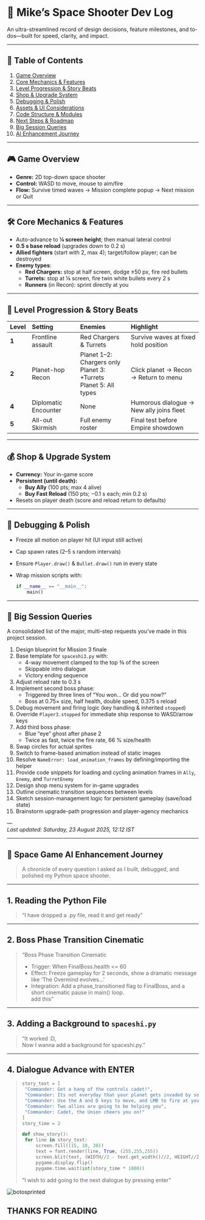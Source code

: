 # 🚀 Mike’s Space Shooter Dev Log

An ultra-streamlined record of design decisions, feature milestones, and to-dos—built for speed, clarity, and impact.

---

## 📂 Table of Contents

1. [Game Overview](#-game-overview)  
2. [Core Mechanics & Features](#-core-mechanics--features)  
3. [Level Progression & Story Beats](#-level-progression--story-beats)  
4. [Shop & Upgrade System](#-shop--upgrade-system)  
5. [Debugging & Polish](#-debugging--polish)  
6. [Assets & UI Considerations](#-assets--ui-considerations)  
7. [Code Structure & Modules](#-code-structure--modules)  
8. [Next Steps & Roadmap](#-next-steps--roadmap)  
9. [Big Session Queries](#-big-session-queries)  
10. [AI Enhancement Journey](#-spacegame-ai-enhancement-journey)  

---

## 🎮 Game Overview

- **Genre:** 2D top-down space shooter  
- **Control:** WASD to move, mouse to aim/fire  
- **Flow:** Survive timed waves → Mission complete popup → Next mission or Quit  

---

## 🛠 Core Mechanics & Features

- Auto-advance to **¼ screen height**; then manual lateral control  
- **0.5 s base reload** (upgrades down to 0.2 s)  
- **Allied fighters** (start with 2, max 4); target/follow player; can be destroyed  
- **Enemy types**:  
  - **Red Chargers:** stop at half screen, dodge ±50 px, fire red bullets  
  - **Turrets:** stop at ⅛ screen, fire twin white bullets every 2 s  
  - **Runners** (in Recon): sprint directly at you  

---

## 🌌 Level Progression & Story Beats

| Level | Setting              | Enemies                                                      | Highlight                                |
| :---- | :------------------- | :----------------------------------------------------------- | :--------------------------------------- |
| **1** | Frontline assault    | Red Chargers & Turrets                                       | Survive waves at fixed hold position     |
| **2** | Planet-hop Recon     | Planet 1–2: Chargers only<br/>Planet 3: +Turrets<br/>Planet 5: All types | Click planet → Recon → Return to menu    |
| **4** | Diplomatic Encounter | None                                                         | Humorous dialogue → New ally joins fleet |
| **5** | All-out Skirmish     | Full enemy roster                                            | Final test before Empire showdown        |

---

## 💰 Shop & Upgrade System

- **Currency:** Your in-game score  
- **Persistent (until death):**  
  - **Buy Ally** (100 pts; max 4 alive)  
  - **Buy Fast Reload** (150 pts; −0.1 s each; min 0.2 s)  
- Resets on player death (score and reload return to defaults)

---

## 🐞 Debugging & Polish

- Freeze all motion on player hit (UI input still active)  
- Cap spawn rates (2–5 s random intervals)  
- Ensure `Player.draw()` & `Bullet.draw()` run in every state  
- Wrap mission scripts with:

  ```python
  if __name__ == "__main__":
      main()
  ```

---

## 📌 Big Session Queries

A consolidated list of the major, multi-step requests you’ve made in this project session.

1. Design blueprint for Mission 3 finale  
2. Base template for `spaceshi3.py` with:
   - 4-way movement clamped to the top 3⁄8 of the screen  
   - Skippable intro dialogue  
   - Victory ending sequence  
3. Adjust reload rate to 0.3 s  
4. Implement second boss phase:
   - Triggered by three lines of “You won… Or did you now?”  
   - Boss at 0.75× size, half health, double speed, 0.375 s reload  
5. Debug movement and firing logic (key handling & inherited `stopped`)  
6. Override `Player3.stopped` for immediate ship response to WASD/arrow keys  
7. Add third boss phase:
   - Blue “eye” ghost after phase 2  
   - Twice as fast, twice the fire rate, 66 % size/health  
8. Swap circles for actual sprites  
9. Switch to frame-based animation instead of static images  
10. Resolve `NameError: load_animation_frames` by defining/importing the helper  
11. Provide code snippets for loading and cycling animation frames in `Ally`, `Enemy`, and `TurretEnemy`  
12. Design shop menu system for in-game upgrades  
13. Outline cinematic transition sequences between levels  
14. Sketch session-management logic for persistent gameplay (save/load state)  
15. Brainstorm upgrade-path progression and player-agency mechanics  

—  
_Last updated: Saturday, 23 August 2025, 12:12 IST_  

---

## 🤖 Space Game AI Enhancement Journey

> A chronicle of every question I asked as I built, debugged, and polished my Python space shooter.  

---

## 1. Reading the Python File

> “I have dropped a .py file, read it  and get ready"

---

## 2. Boss Phase Transition Cinematic

> “Boss Phase Transition Cinematic  
> - Trigger: When FinalBoss.health <= 60  
> - Effect: Freeze gameplay for 2 seconds, show a dramatic message like ‘The Overmind evolves…’  
> - Integration: Add a phase_transitioned flag to FinalBoss, and a short cinematic pause in main() loop.  
> add this”

---

## 3. Adding a Background to `spaceshi.py`

> “It worked :D,  
> Now I wanna add a background for spaceshi.py.”

---

## 4. Dialogue Advance with ENTER

> ```python
> story_text = [
>  "Commander: Get a hang of the controls cadet!",
>  "Commander: Its not everyday that your planet gets invaded by some fools.",
>  "Commander: Use the A and D keys to move, and LMB to fire at your cursor.",
>  "Commander: Two allies are going to be helping you",
>  "Commander: Cadet, the Union cheers you on!"
> ]
> story_time = 2
> 
> def show_story():
>  for line in story_text:
>      screen.fill((15, 10, 30))
>      text = font.render(line, True, (255,255,255))
>      screen.blit(text, (WIDTH//2 - text.get_width()//2, HEIGHT//2 - text.get_height()//2))
>      pygame.display.flip()
>      pygame.time.wait(int(story_time * 1000))
> ```
>
> “I wish to add going to the next dialogue by pressing enter”

![botosprinted](C:\mreumang\SpaceBattleshipYAMATO\sprites\botosprinted.png)

## 				**THANKS FOR READING**
